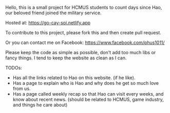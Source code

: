 Hello, this is a small project for HCMUS students to count days since Hao, our beloved friend joined the military service.

Hosted at: https://go-cay-soi.netlify.app

To contribute to this project, please fork this and then create pull request.

Or you can contact me on Facebook: https://www.facebook.com/phus1011/

Please keep the code as simple as possible, don't add too much libs or  fancy things. I tend to keep the website as clean as I can.

TODOs: 
- Has all the links related to Hao on this website. (if he like).
- Has a page to explain who is Hao and why does he get so much love from us.
- Has a page called weekly recap so that Hao can visit every weeks, and know about recent news. (should be related to HCMUS, game industry, and things he care about)
  
